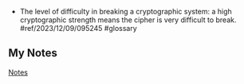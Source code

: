 - The level of difficulty in breaking a cryptographic system: a high cryptographic strength means the cipher is very difficult to break. #ref/2023/12/09/095245 #glossary
## My Notes
[Notes](mynotes/cryptographic-strength-notes.md)
